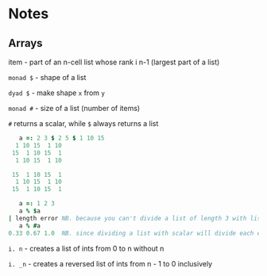 # Notes

## Arrays

item - part of an n-cell list whose rank i n-1 (largest part of a list)

`monad $` - shape of a list

`dyad $` - make shape `x` from `y`

`monad #` - size of a list (number of items)

`#` returns a scalar, while `$` always returns a list

```J
   a =: 2 3 $ 2 5 $ 1 10 15
  1 10 15  1 10
 15  1 10 15  1
  1 10 15  1 10

 15  1 10 15  1
  1 10 15  1 10
 15  1 10 15  1

   a =: 1 2 3
   a % $a
| length error NB. because you can't divide a list of length 3 with list of length 1
   a % #a
0.33 0.67 1.0  NB. since dividing a list with scalar will divide each element with it
```

`i. n` - creates a list of ints from 0 to n without n

`i. _n` - creates a reversed list of ints from n - 1 to 0 inclusively


